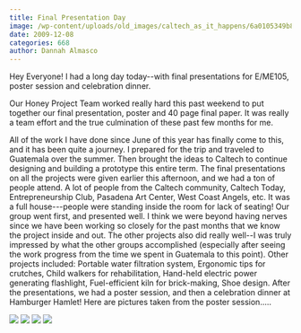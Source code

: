 ```yaml
---
title: Final Presentation Day
image: /wp-content/uploads/old_images/caltech_as_it_happens/6a0105349b8251970b0128762f4cb1970c.jpg
date: 2009-12-08
categories: 668
author: Dannah Almasco
---
```



Hey Everyone!
I had a long day today--with final presentations for E/ME105, poster session and celebration dinner.

Our Honey Project Team worked really hard this past weekend to put together our final presentation, poster and 40 page final paper. It was really a team effort and the true culmination of these past few months for me.

All of the work I have done since June of this year has finally come to this, and it has been quite a journey. I prepared for the trip and traveled to Guatemala over the summer. Then brought the ideas to Caltech to continue designing and building a prototype this entire term. 
The final presentations on all the projects were given earlier this afternoon, and we had a ton of people attend. A lot of people from the Caltech community, Caltech Today, Entrepreneurship Club, Pasadena Art Center, West Coast Angels, etc. It was a full house---people were standing inside the room for lack of seating! 
Our group went first, and presented well. I think we were beyond having
nerves since we have been working so closely for the past months that
we know the project inside and out. The other projects also did really
well--I was truly impressed by what the other groups accomplished
(especially after seeing the work progress from the time we spent in
Guatemala to this point). Other projects included: Portable water
filtration system, Ergonomic tips for crutches, Child walkers for
rehabilitation, Hand-held electric power generating flashlight,
Fuel-efficient kiln for brick-making, Shoe design. After the presentations, we had a
poster session, and then a celebration dinner at Hamburger Hamlet!
Here are pictures taken from the poster session.....

![](/old_images/caltech_as_it_happens/6a0105349b8251970b0128762f4f46970c.jpg)
![](/old_images/caltech_as_it_happens/6a0105349b8251970b0128762f4fc3970c.jpg)
![](/old_images/caltech_as_it_happens/6a0105349b8251970b0128762f4fe1970c.jpg)
![](/old_images/caltech_as_it_happens/6a0105349b8251970b0120a72c6289970b.jpg)


